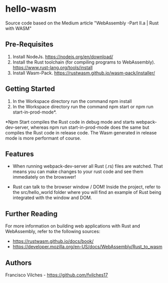 # hello-wasm
Source code based on the Medium article "WebAssembly -Part II.a | Rust with WASM"

## Pre-Requisites
1. Install NodeJs. https://nodejs.org/en/download/
2. Install the Rust toolchain (for compiling programs to WebAssembly). https://www.rust-lang.org/tools/install
3. Install Wasm-Pack. https://rustwasm.github.io/wasm-pack/installer/

## Getting Started
1. In the Workspace directory run the command npm install
2. In the Workspace directory run the command npm start or npm run start-in-prod-mode*.

*Npm Start compiles the Rust code in debug mode and starts webpack-dev-server, whereas npm run start-in-prod-mode does the same but compiles the Rust code in release code. The Wasm generated in release mode is more performant of course.

## Features
* When running webpack-dev-server all Rust (.rs) files are watched. That means you can make changes to your rust code and see them immediately on the browswer!

* Rust can talk to the browser window / DOM! Inside the project, refer to the src/hello_world folder where you will find an example of Rust being integrated with the window and DOM.

## Further Reading
For more information on building web applications with Rust and WebAssembly, refer to the following sources:

* https://rustwasm.github.io/docs/book/
* https://developer.mozilla.org/en-US/docs/WebAssembly/Rust_to_wasm

## Authors
Francisco Vilches - https://github.com/fvilches17
